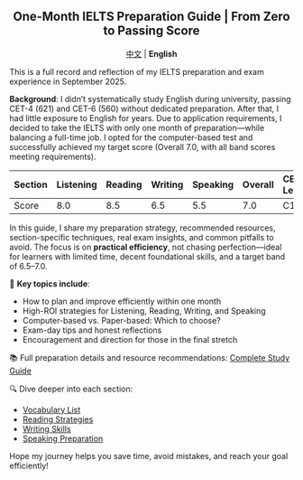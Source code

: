 <div align="center">

## One-Month IELTS Preparation Guide | From Zero to Passing Score

[中文](/README.md) | **English**

</div>

This is a full record and reflection of my IELTS preparation and exam experience in September 2025.

**Background**: I didn’t systematically study English during university, passing CET-4 (621) and CET-6 (560) without dedicated preparation. After that, I had little exposure to English for years. Due to application requirements, I decided to take the IELTS with only one month of preparation—while balancing a full-time job. I opted for the computer-based test and successfully achieved my target score (Overall 7.0, with all band scores meeting requirements).

| Section | Listening | Reading | Writing | Speaking | Overall | CEFR Level |
| ------- | --------- | ------- | ------- | -------- | ------- | ---------- |
| Score   | 8.0       | 8.5     | 6.5     | 5.5      | 7.0     | C1         |

In this guide, I share my preparation strategy, recommended resources, section-specific techniques, real exam insights, and common pitfalls to avoid. The focus is on **practical efficiency**, not chasing perfection—ideal for learners with limited time, decent foundational skills, and a target band of 6.5–7.0.

📌 **Key topics include**:

- How to plan and improve efficiently within one month
- High-ROI strategies for Listening, Reading, Writing, and Speaking
- Computer-based vs. Paper-based: Which to choose?
- Exam-day tips and honest reflections
- Encouragement and direction for those in the final stretch

📚 Full preparation details and resource recommendations: [Complete Study Guide](/docs/备考经验&资料.md)

🔍 Dive deeper into each section:

- [Vocabulary List](/docs/单词/词汇.md)
- [Reading Strategies](/docs/阅读/阅读.md)
- [Writing Skills](/docs/写作/写作.md)
- [Speaking Preparation](/docs/口语/口语.md)

Hope my journey helps you save time, avoid mistakes, and reach your goal efficiently!
